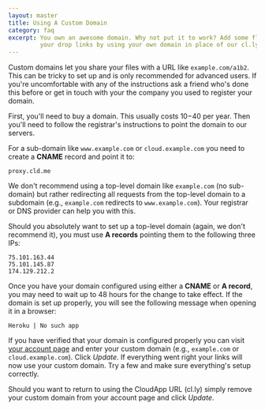 ```yaml
---
layout: master
title: Using A Custom Domain
category: faq
excerpt: You own an awesome domain. Why not put it to work? Add some flair to
         your drop links by using your own domain in place of our cl.ly.
---
```


Custom domains let you share your files with a URL like `example.com/a1b2`. This
can be tricky to set up and is only recommended for advanced users. If you're
uncomfortable with any of the instructions ask a friend who's done this before
or get in touch with your the company you used to register your domain.

First, you'll need to buy a domain. This usually costs $10-$40 per year. Then
you'll need to follow the registrar's instructions to point the domain to our
servers.

For a sub-domain like `www.example.com` or `cloud.example.com` you need to
create a **CNAME** record and point it to:

    proxy.cld.me

We don't recommend using a top-level domain like `example.com` (no sub-domain)
but rather redirecting all requests from the top-level domain to a subdomain
(e.g., `example.com` redirects to `www.example.com`). Your registrar or DNS
provider can help you with this.

Should you absolutely want to set up a top-level domain (again, we don't
recommend it), you must use **A records** pointing them to the following three
IPs:

    75.101.163.44
    75.101.145.87
    174.129.212.2

Once you have your domain configured using either a **CNAME** or **A record**,
you may need to wait up to 48 hours for the change to take effect. If the domain
is set up properly, you will see the following message when opening it in a
browser:

    Heroku | No such app

If you have verified that your domain is configured properly you can visit
[your account page][account] and enter your custom domain (e.g., `example.com`
or `cloud.example.com`). Click _Update_. If everything went right your links
will now use your custom domain. Try a few and make sure everything's setup
correctly.

Should you want to return to using the CloudApp URL (cl.ly) simply remove your
custom domain from your account page and click _Update_.

[account]: http://my.cl.ly/account
